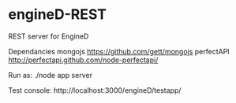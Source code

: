 engineD-REST
============

REST server for EngineD


Dependancies
	mongojs 		https://github.com/gett/mongojs
	perfectAPI		http://perfectapi.github.com/node-perfectapi/

Run as:
./node app server

Test console:
http://localhost:3000/engineD/testapp/
